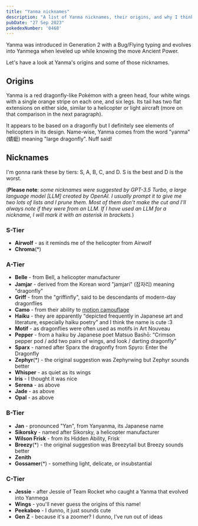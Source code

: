 ```yaml
---
title: "Yanma nicknames"
description: "A list of Yanma nicknames, their origins, and why I think they're cool."
pubDate: "27 Sep 2023"
pokedexNumber: '0468'
---
```


Yanma was introduced in Generation 2 with a Bug/Flying typing and evolves into Yanmega when leveled up while knowing the move Ancient Power.

Let's have a look at Yanma's origins and some of those nicknames.

## Origins

Yanma is a red dragonfly-like Pokémon with a green head, four white wings with a single orange stripe on each one, and six legs. Its tail has two flat extensions on either side, similar to a helicopter or light aircraft (more on that comparison in the next paragraph).

It appears to be based on a dragonfly but I definitely see elements of helicopters in its design. Name-wise, Yanma comes from the word "yanma" (<span lang="zh">蜻蜓</span>) meaning "large dragonfly". Nuff said!

## Nicknames

I'm gonna rank these by tiers: S, A, B, C, and D. S is the best and D is the worst.

(**Please note**: *some nicknames were suggested by GPT-3.5 Turbo, a large language model [LLM] created by OpenAI. I usually prompt it to give me two lots of lists and I prune them. Most of them don't make the cut and I'll always note if they were from an LLM. If I have used an LLM for a nickname, I will mark it with an asterisk in brackets.*)

### S-Tier

* **Airwolf** - as it reminds me of the helicopter from Airwolf
* **Chroma**(\*)

### A-Tier

* **Belle** - from Bell, a helicopter manufacturer
* **Jamjar** - derived from the Korean word "jamjari" (<span lang="ko">잠자리</span>) meaning "dragonfly"
* **Griff** - from the "griffinfly", said to be descendants of modern-day dragonflies
* **Camo** - from their ability to [motion camouflage](https://en.wikipedia.org/wiki/Motion_camouflage)
* **Haiku** - they are apparently <q cite="https://en.wikipedia.org/wiki/Dragonfly">depicted frequently in Japanese art and literature, especially haiku poetry</q> and I think the name is cute :3
* **Motif** - as dragonflies were often used as motifs in Art Nouveau
* **Pepper** - from a haiku by Japanese poet Matsuo Bashō: <q cite="https://books.google.co.uk/books?id=C6g_0ibafjcC&pg=PA36&redir_esc=y#v=onepage&q&f=false">Crimson pepper pod / add two pairs of wings, and look / darting dragonfly</q>
* **Sparx** - named after Sparx the dragonfly from Spyro: Enter the Dragonfly
* **Zephyr**(\*) - the original suggestion was Zephyrwing but Zephyr sounds better
* **Whisper** - as quiet as its wings
* **Iris** - I thought it was nice
* **Serena** - as above
* **Jade** - as above
* **Opal** - as above

### B-Tier

* **Jan** - pronounced "Yan", from Yanyanma, its Japanese name
* **Sikorsky** - named after Sikorsky, a helicopter manufacturer
* **Wilson Frisk** - from its Hidden Ability, Frisk
* **Breezy**(\*) - the original suggestion was Breezytail but Breezy sounds better
* **Zenith**
* **Gossamer**(\*) - something light, delicate, or insubstantial

### C-Tier

* **Jessie** - after Jessie of Team Rocket who caught a Yanma that evolved into Yanmega
* **Wings** - you'll never guess the origins of this name!
* **Peekaboo** - I dunno, it just sounds cute
* **Gen Z** - because it's a zoomer? I dunno, I've run out of ideas